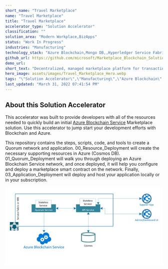 ```yaml
---
short_name: "Travel Marketplace"
name: "Travel Marketplace"
title: "Travel Marketplace"
accelerator_type: "Solution Accelerator"
classification: ""
solution_area: "Modern Workplace,BizApps"
status: "Work In Progress"
industries: "Manufacturing"
technology_stack: "Azure Blockchain,Mongo DB,,Hyperledger Service Fabric,Visual Studio"
github_url: https://github.com/microsoft/Marketplace_Blockchain_Solution_Accelerator
demo_url: 
short_text: "Decentralized, managed marketplace platform for transacting between multiple individuals or organizations."
hero_image: assets/images/Travel_Marketplace_Hero.webp
tags: "\"Solution Accelerator\",\"Manufacturing\",\"Azure Blockchain\",\"Mongo DB,\",\"Hyperledger Service Fabric\",\"Visual Studio\""
last_updated: "March 31, 2022 07:41:54 PM"
---
```

## About this Solution Accelerator

This accelerator was built to provide developers with all of the resources needed to quickly build an initial [Azure Blockchain Service](https://azure.microsoft.com/en-us/services/blockchain-service/) Marketplace solution. Use this accelerator to jump start your development efforts with Blockchain and Azure.

This repository contains the steps, scripts, code, and tools to create a Quorum network and application. 00_Resource_Deployment will create the necessary supporting resources in Azure (Cosmos DB). 01_Quorum_Deployment will walk you through deploying an Azure Blockchain Service network, and once deployed, it will help you configure and deploy a marketplace smart contract on the network. Finally, 03_Application_Deployment will deploy and host your application locally or in your subscription.

![Architecture](../assets/images/TMarchitecture.jpg)
